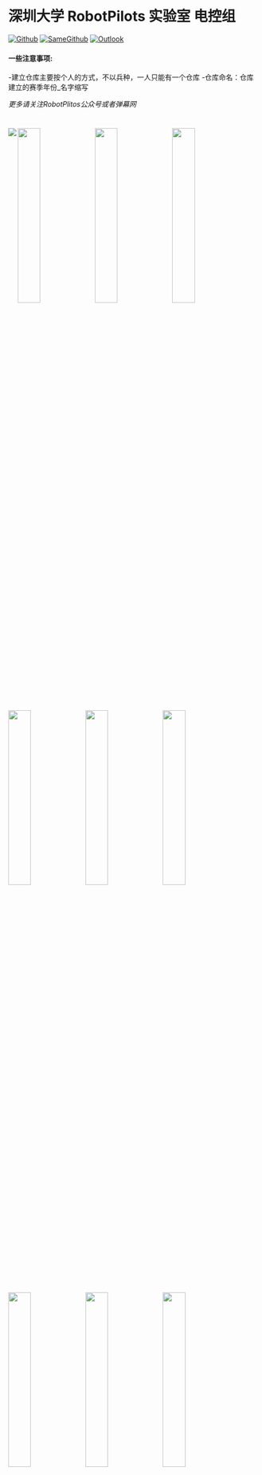 # 深圳大学 RobotPilots 实验室 电控组


[![Github](https://img.shields.io/badge/-Github-000?style=flat&logo=Github&logoColor=white)](https://github.com/SZURPVision)
[![SameGithub](https://img.shields.io/badge/-LinkedIn-blue?style=flat&logo=Linkedin&logoColor=white)](https://github.com/SZURPVision)
[![Outlook](https://img.shields.io/badge/-Outlook-c14438?style=flat&logo=Gmail&logoColor=white)](shergrove@outlook.com)
 
####  一些注意事项: 
-建立仓库主要按个人的方式，不以兵种，一人只能有一个仓库
-仓库命名：仓库建立的赛季年份_名字缩写


*更多请关注RobotPlitos公众号或者弹幕网*

#

<p>
  <img align="left" src="https://github.com/rp2023EC/.github/blob/main/profile/src/header.png" />
 
<code><img width="30%" src="https://www.vectorlogo.zone/logos/ros/ros-ar21.svg"></code>
<code><img width="30%" src="https://www.vectorlogo.zone/logos/python/python-ar21.svg"></code>
<code><img width="30%" src="https://www.vectorlogo.zone/logos/linux/linux-ar21.svg"></code>
<br />
<code><img width="30%" src="https://www.vectorlogo.zone/logos/raspberrypi/raspberrypi-ar21.svg"></code>
<code><img width="30%" src="https://www.vectorlogo.zone/logos/mysql/mysql-ar21.svg"></code>
<code><img width="30%" src="https://www.vectorlogo.zone/logos/mongodb/mongodb-ar21.svg"></code>
<br />
<code><img width="30%" src="https://www.vectorlogo.zone/logos/apache_spark/apache_spark-ar21.svg"></code>
<code><img width="30%" src="https://www.vectorlogo.zone/logos/nvidia/nvidia-ar21.svg"></code>
<code><img width="30%" src="https://www.vectorlogo.zone/logos/git-scm/git-scm-ar21.svg"></code>
</p>

#



